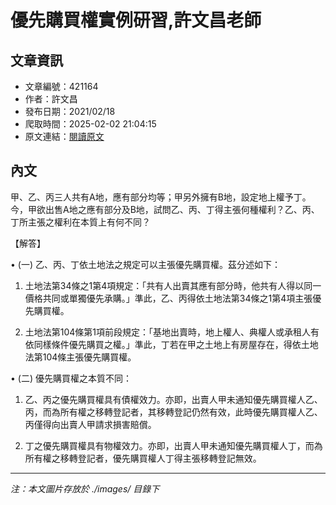 # 優先購買權實例研習,許文昌老師

## 文章資訊
- 文章編號：421164
- 作者：許文昌
- 發布日期：2021/02/18
- 爬取時間：2025-02-02 21:04:15
- 原文連結：[閱讀原文](https://real-estate.get.com.tw/Columns/detail.aspx?no=421164)

## 內文
甲、乙、丙三人共有A地，應有部分均等；甲另外擁有B地，設定地上權予丁。今，甲欲出售A地之應有部分及B地，試問乙、丙、丁得主張何種權利？乙、丙、丁所主張之權利在本質上有何不同？

【解答】

• (一) 乙、丙、丁依土地法之規定可以主張優先購買權。茲分述如下：

1. 土地法第34條之1第4項規定：「共有人出賣其應有部分時，他共有人得以同一價格共同或單獨優先承購。」準此，乙、丙得依土地法第34條之1第4項主張優先購買權。

2. 土地法第104條第1項前段規定：「基地出賣時，地上權人、典權人或承租人有依同樣條件優先購買之權。」準此，丁若在甲之土地上有房屋存在，得依土地法第104條主張優先購買權。

• (二) 優先購買權之本質不同：

1. 乙、丙之優先購買權具有債權效力。亦即，出賣人甲未通知優先購買權人乙、丙，而為所有權之移轉登記者，其移轉登記仍然有效，此時優先購買權人乙、丙僅得向出賣人甲請求損害賠償。

2. 丁之優先購買權具有物權效力。亦即，出賣人甲未通知優先購買權人丁，而為所有權之移轉登記者，優先購買權人丁得主張移轉登記無效。
---
*注：本文圖片存放於 ./images/ 目錄下*
